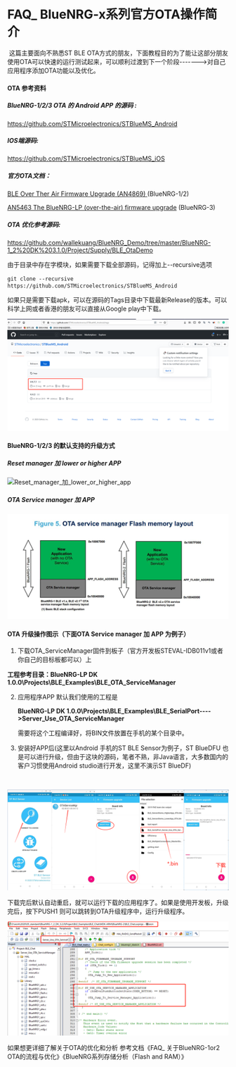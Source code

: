 # FAQ_ BlueNRG-x系列官方OTA操作简介

​    这篇主要面向不熟悉ST BLE OTA方式的朋友，下面教程目的为了能让这部分朋友使用OTA可以快速的运行测试起来，可以顺利过渡到下一个阶段------->对自己应用程序添加OTA功能以及优化。

#### OTA 参考资料

##### BlueNRG-1/2/3 OTA 的 Android APP 的源码 :

https://github.com/STMicroelectronics/STBlueMS_Android  

##### IOS端源码:

https://github.com/STMicroelectronics/STBlueMS_iOS

##### 官方OTA文档：

[BLE Over Ther Air Firmware Upgrade (AN4869) ](https://www.st.com/resource/en/application_note/dm00293821.pdf)    (BlueNRG-1/2)

[AN5463 The BlueNRG-LP (over-the-air) firmware upgrade](https://www.st.com/resource/en/application_note/dm00691320-the-bluenrglp-ota-overtheair-firmware-upgrade-stmicroelectronics.pdf) (BlueNRG-3)

##### OTA 优化参考源码:

https://github.com/wallekuang/BlueNRG_Demo/tree/master/BlueNRG-1_2%20DK%203.1.0/Project/Supply/BLE_OtaDemo

由于目录中存在字模块，如果需要下载全部源码，记得加上--recursive选项

```shell
git clone --recursive  https://github.com/STMicroelectronics/STBlueMS_Android 
```

​    如果只是需要下载apk，可以在源码的Tags目录中下载最新Release的版本。可以科学上网或者香港的朋友可以直接从Google play中下载。

<!-- <img src="./OTA app tag.png" alt="OTA app tag" style="zoom:38%;" /> -->
![OTA_app_tag](OTA_app_tag.png)

#### BlueNRG-1/2/3 的默认支持的升级方式  

##### Reset manager 加 lower or higher APP

![Reset_manager_加_lower_or_higher_app](reset_manager加_lower_or_higher_app.png)

##### OTA Service manager 加 APP

<!-- <img src=".\OTA Service manager 加 APP.png" alt="OTA Service manager 加 APP" style="zoom:38%;" /> -->

![OTA_Service_manager加APP](OTA_Service_manager加APP.png)

#### OTA 升级操作图示（下面OTA Service manager 加 APP 为例子）

1. 下载OTA_ServiceManager固件到板子（官方开发板STEVAL-IDB011v1或者你自己的目标板都可以）上

**工程参考目录：BlueNRG-LP DK 1.0.0\Projects\BLE_Examples\BLE_OTA_ServiceManager**

2. 应用程序APP 默认我们使用的工程是

   **BlueNRG-LP DK 1.0.0\Projects\BLE_Examples\BLE_SerialPort---->Server_Use_OTA_ServiceManager**

   需要将这个工程编译好，将BIN文件放置在手机的某个目录中。

3. 安装好APP后(这里以Android 手机的ST BLE Sensor为例子，ST BlueDFU 也是可以进行升级，但由于这块的源码，笔者不熟，非Java语言，大多数国内的客户习惯使用Android studio进行开发，这里不演示ST BlueDF)

​	

<!-- <img src=".\OTA app.png" alt="OTA app" style="zoom:38%;" /><img src=".\APP 1.png" alt="APP_1" style="zoom:38%;" /><img src="./APP 2.png" alt="APP 2" style="zoom:38%;" /><img src=".\APP 3.png" alt="APP 3" style="zoom:38%;" /><img src="./APP 5.png" alt="APP 5" style="zoom:38%;" /><img src="E:\Work\2019\summary\workshow_lucien\FQA\常见应用\OTA\APP 6.png" alt="APP 6" style="zoom:38%;" /> -->

![download](download.png)

下载完后默认自动重启，就可以运行下载的应用程序了。如果是使用开发板，升级完后，按下PUSH1 则可以跳转到OTA升级程序中，运行升级程序。

<!-- <img src=".\jump app.png" alt="jump app" style="zoom:38%;" /> -->

![jump_app](jump_app.png)

如果想更详细了解关于OTA的优化和分析  参考文档《FAQ_ 关于BlueNRG-1or2 OTA的流程与优化》《BlueNRG系列存储分析（Flash and RAM）》

